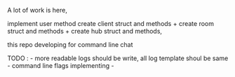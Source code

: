 A lot of work is here,

implement user method
create client struct and methods +
create room struct and methods +
create hub struct and methods,

this repo developing for command line chat

TODO : 
    - more readable logs should be write, all log template shoul be same
    - command line flags implementing
    - 